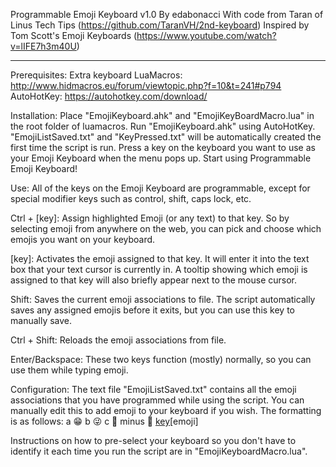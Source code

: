 ﻿Programmable Emoji Keyboard v1.0
By edabonacci
With code from Taran of Linus Tech Tips (https://github.com/TaranVH/2nd-keyboard)
Inspired by Tom Scott's Emoji Keyboards (https://www.youtube.com/watch?v=lIFE7h3m40U)

----------------------------------------

Prerequisites:
Extra keyboard
LuaMacros: http://www.hidmacros.eu/forum/viewtopic.php?f=10&t=241#p794
AutoHotKey: https://autohotkey.com/download/

Installation:
Place "EmojiKeyboard.ahk" and "EmojiKeyBoardMacro.lua" in the root folder of luamacros.
Run "EmojiKeyboard.ahk" using AutoHotKey.
"EmojiListSaved.txt" and "KeyPressed.txt" will be automatically created the first time the script is run.
Press a key on the keyboard you want to use as your Emoji Keyboard when the menu pops up.
Start using Programmable Emoji Keyboard!

Use:
All of the keys on the Emoji Keyboard are programmable, except for special modifier keys such as control, shift, caps lock, etc.

Ctrl + [key]: Assign highlighted Emoji (or any text) to that key.
	So by selecting emoji from anywhere on the web, you can pick and choose which emojis you want on your keyboard.

[key]: Activates the emoji assigned to that key. It will enter it into the text box that your text cursor is currently in.
	A tooltip showing which emoji is assigned to that key will also briefly appear next to the mouse cursor.

Shift: Saves the current emoji associations to file. The script automatically saves any assigned emojis before it exits, but you can use this key to manually save.

Ctrl + Shift: Reloads the emoji associations from file.

Enter/Backspace: These two keys function (mostly) normally, so you can use them while typing emoji.

Configuration:
The text file "EmojiListSaved.txt" contains all the emoji associations that you have programmed while using the script.
You can manually edit this to add emoji to your keyboard if you wish.
The formatting is as follows:
a	😁
b	😜
c	🌰
minus	🍙
[key](tab)[emoji]

Instructions on how to pre-select your keyboard so you don't have to identify it each time you run the script are in "EmojiKeyboardMacro.lua".
